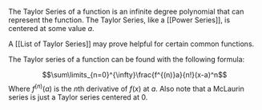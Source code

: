 The Taylor Series of a function is an infinite degree polynomial that can represent the function. The Taylor Series, like a [[Power Series]], is centered at some value $a$. 

A [[List of Taylor Series]] may prove helpful for certain common functions.

The Taylor series of a function can be found with the following formula:

$$\sum\limits_{n=0}^{\infty}\frac{f^{(n)}a}{n!}(x-a)^n$$
Where $f^{(n)}(a)$ is the $n$th derivative of $f(x)$ at $a$. 
Also note that a McLaurin series is just a Taylor series centered at 0.